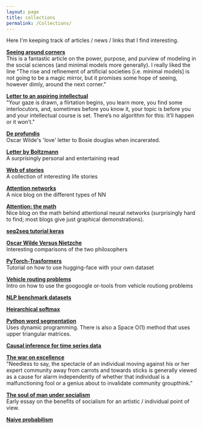 ```yaml
---
layout: page
title: collections
permalink: /Collections/
---
```


Here I'm keeping track of articles / news / links that I find interesting.

[**Seeing around corners**](https://www.theatlantic.com/magazine/archive/2002/04/seeing-around-corners/302471/) <br/>
This is a fantastic article on the power, purpose, and purview of modeling in the social sciences (and minimal models more generally). I really liked the line "The rise and refinement of artificial societies [i.e. minimal models] is not going to be a magic mirror, but it promises some hope of seeing, however dimly, around the next corner."


[**Letter to an aspiring intellectual**](https://www.firstthings.com/article/2018/05/letter-to-an-aspiring-intellectual) <br/>
"Your gaze is drawn, a flirtation begins, you learn more, you find some interlocutors, and, sometimes before you know it, your topic is before you and your intellectual course is set. There’s no algorithm for this: It’ll happen or it won’t."


[**De profundis**](https://www.gutenberg.org/files/921/921-h/921-h.htm) <br/> Oscar Wilde's 'love' letter to Bosie douglas when incarerated.

[**Letter by Boltzmann**](https://homepage.univie.ac.at/Walter.Kutschera/Boltzmann_Reise%20ins%20Eldorado_English%20translation.pdf) <br/> A surprisingly personal and entertaining read


[**Web of stories**](https://www.webofstories.com/) <br/> A collection of interesting life stories

[**Attention networks**](https://skymind.ai/wiki/attention-mechanism-memory-network#rnn) <br/> A nice blog on the different types of NN


[**Attention: the math**](https://srome.github.io/Understanding-Attention-in-Neural-Networks-Mathematically/) <br/>  Nice blog on the math behind attentional neural networks (surprisingly hard to find; most blogs give just graphical demonstrations).

[**seq2seq tutorial keras**](https://machinelearningmastery.com/encoder-decoder-attention-sequence-to-sequence-prediction-keras/) 

[**Oscar Wilde Versus Nietzche**](https://philosophynow.org/issues/94/The_Twin_Souls_of_Oscar_Wilde_and_Friedrich_Nietzsche) <br/> Interesting comparisons of the two philosophers


[**PyTorch-Trasformers**](https://medium.com/@nikhil.utane/running-pytorch-transformers-on-custom-datasets-717fd9e10fe2) <br/> Tutorial on how to use hugging-face with your own dataset


[**Vehicle routing problems**](https://developers.google.com/optimization/routing) <br/> Intro on how to use the googoogle or-tools from vehicle routiong problems


[**NLP benchmark datasets**](https://machinelearningmastery.com/datasets-natural-language-processing/) 

[**Heirarchical softmax**](https://yinwenpeng.wordpress.com/2013/09/26/hierarchical-softmax-in-neural-network-language-model/) 


[**Python word segmentation**](http://www.grantjenks.com/docs/wordsegment/) <br/> Uses dynamic programming. There is also a Space O(1) method that uses upper triangular matrices.

[**Causal inference for time series data**](https://towardsdatascience.com/inferring-causality-in-time-series-data-b8b75fe52c46)


[**The war on excellence**](https://www.edge.org/response-detail/23879) <br/> "Needless to say, the spectacle of an individual moving against his or her expert community away from carrots and towards sticks is generally viewed as a cause for alarm independently of whether that individual is a malfunctioning fool or a genius about to invalidate community groupthink."

[**The soul of man under socialism**](https://www.marxists.org/reference/archive/wilde-oscar/soul-man/) <br/> Early essay on the benefits of socialism for an artistic / individual point of view.


[**Naive probabilism**](https://researchers.one/articles/20.03.00003)

